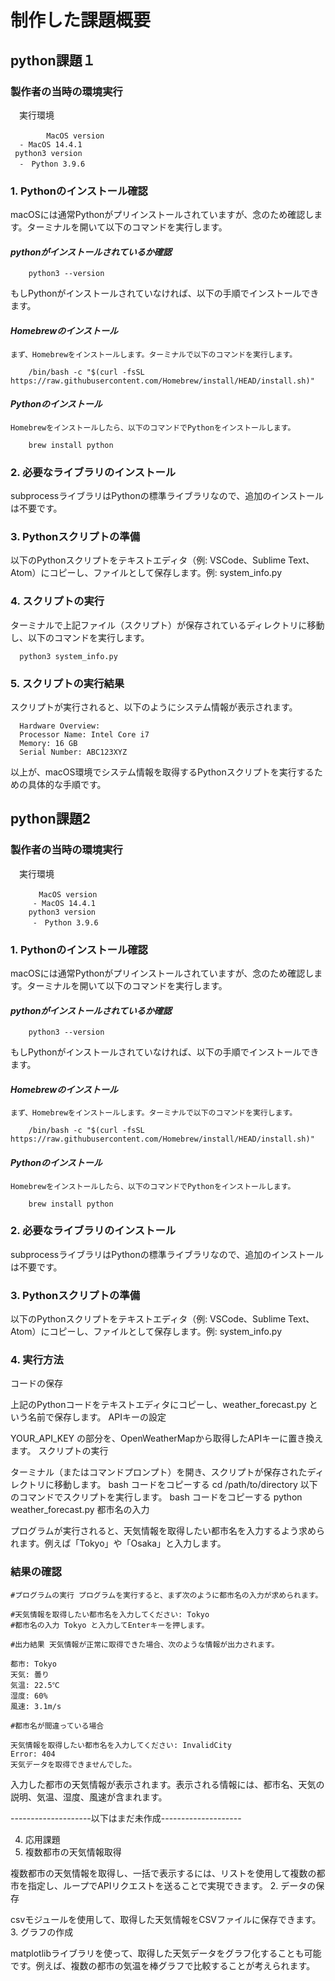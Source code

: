 # 制作した課題概要

 ## python課題１

  ### 製作者の当時の環境実行
  　実行環境
   
   ```
　　　   MacOS version
     - MacOS 14.4.1
    python3 version
     -　Python 3.9.6
   ```

  ### 1. Pythonのインストール確認
   macOSには通常Pythonがプリインストールされていますが、念のため確認します。ターミナルを開いて以下のコマンドを実行します。

   #### *pythonがインストールされているか確認*
   
```
    python3 --version
```
</bn>
    もしPythonがインストールされていなければ、以下の手順でインストールできます。

   #### *Homebrewのインストール*

    まず、Homebrewをインストールします。ターミナルで以下のコマンドを実行します。

```
    /bin/bash -c "$(curl -fsSL https://raw.githubusercontent.com/Homebrew/install/HEAD/install.sh)"
```
</bn>

   #### *Pythonのインストール*
    Homebrewをインストールしたら、以下のコマンドでPythonをインストールします。
    
```
    brew install python
```
</bn>

 ### 2. 必要なライブラリのインストール
 subprocessライブラリはPythonの標準ライブラリなので、追加のインストールは不要です。

 ### 3. Pythonスクリプトの準備
 以下のPythonスクリプトをテキストエディタ（例: VSCode、Sublime Text、Atom）にコピーし、ファイルとして保存します。例: system_info.py

 ### 4. スクリプトの実行
 ターミナルで上記ファイル（スクリプト）が保存されているディレクトリに移動し、以下のコマンドを実行します。
 
```
  python3 system_info.py
```
</bn>

 ### 5. スクリプトの実行結果
 スクリプトが実行されると、以下のようにシステム情報が表示されます。

```
  Hardware Overview:
  Processor Name: Intel Core i7
  Memory: 16 GB
  Serial Number: ABC123XYZ
```
</bn>
 以上が、macOS環境でシステム情報を取得するPythonスクリプトを実行するための具体的な手順です。



 ## python課題2

  ### 製作者の当時の環境実行
  　実行環境
   
```
   　　MacOS version
     - MacOS 14.4.1
    python3 version
     -　Python 3.9.6
```
</bn>

  ### 1. Pythonのインストール確認
   macOSには通常Pythonがプリインストールされていますが、念のため確認します。ターミナルを開いて以下のコマンドを実行します。

   #### *pythonがインストールされているか確認*
   
```
    python3 --version
```
</bn>
    もしPythonがインストールされていなければ、以下の手順でインストールできます。

   #### *Homebrewのインストール*

    まず、Homebrewをインストールします。ターミナルで以下のコマンドを実行します。

```
    /bin/bash -c "$(curl -fsSL https://raw.githubusercontent.com/Homebrew/install/HEAD/install.sh)"
```
</bn>

   #### *Pythonのインストール*
    Homebrewをインストールしたら、以下のコマンドでPythonをインストールします。
    
```
    brew install python
```
</bn>

 ### 2. 必要なライブラリのインストール
 subprocessライブラリはPythonの標準ライブラリなので、追加のインストールは不要です。

 ### 3. Pythonスクリプトの準備
 以下のPythonスクリプトをテキストエディタ（例: VSCode、Sublime Text、Atom）にコピーし、ファイルとして保存します。例: system_info.py

 ### 4. 実行方法
コードの保存

上記のPythonコードをテキストエディタにコピーし、weather_forecast.py という名前で保存します。
APIキーの設定

YOUR_API_KEY の部分を、OpenWeatherMapから取得したAPIキーに置き換えます。
スクリプトの実行

ターミナル（またはコマンドプロンプト）を開き、スクリプトが保存されたディレクトリに移動します。
bash
コードをコピーする
cd /path/to/directory
以下のコマンドでスクリプトを実行します。
bash
コードをコピーする
python weather_forecast.py
都市名の入力

プログラムが実行されると、天気情報を取得したい都市名を入力するよう求められます。例えば「Tokyo」や「Osaka」と入力します。

### 結果の確認

```
#プログラムの実行 プログラムを実行すると、まず次のように都市名の入力が求められます。

#天気情報を取得したい都市名を入力してください: Tokyo
#都市名の入力 Tokyo と入力してEnterキーを押します。

#出力結果 天気情報が正常に取得できた場合、次のような情報が出力されます。

都市: Tokyo
天気: 曇り
気温: 22.5℃
湿度: 60%
風速: 3.1m/s

#都市名が間違っている場合

天気情報を取得したい都市名を入力してください: InvalidCity
Error: 404
天気データを取得できませんでした。
```

入力した都市の天気情報が表示されます。表示される情報には、都市名、天気の説明、気温、湿度、風速が含まれます。

--------------------以下はまだ未作成--------------------

4. 応用課題
1. 複数都市の天気情報取得

複数都市の天気情報を取得し、一括で表示するには、リストを使用して複数の都市を指定し、ループでAPIリクエストを送ることで実現できます。
2. データの保存

csvモジュールを使用して、取得した天気情報をCSVファイルに保存できます。
3. グラフの作成

matplotlibライブラリを使って、取得した天気データをグラフ化することも可能です。例えば、複数の都市の気温を棒グラフで比較することが考えられます。
